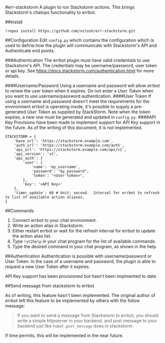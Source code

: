 #err-stackstorm
A plugin to run Stackstorm actions.  This brings Stackstorm's chatops
functionality to errbot.


##Install
```
!repos install https://github.com/nzlosh/err-stackstorm.git
```


##Configuration
Edit `config.py` which contains the configuration which is used to define how the plugin will communicate with Stackstorm's API and Authenticate end points.

###Authentication
The errbot plugin must have valid credentials to use Stackstorm's API.  The credentials may be username/password, user token or api key.  See https://docs.stackstorm.com/authentication.html for more details.

####Username/Password
Using a username and password will allow errbot to renew the user token when it expires.  Do not enter a _User Token_ when you want to use username/password authentication.
####User Token
If using a username and password doesn't meet the requirements for the environment errbot is operating inside, it's possible to supply a pre-generated _User Token_ as supplied by StackStorm.  Note when the token expires, a new one must be generated and updated in `config.py`.
####API Key
Provisions have been made to implement support for _API Key_ support in the future.  As of the writing of this document, it is not implemented.




```
STACKSTORM = {
    'base_url': 'https://stackstorm.example.com',
    'auth_url': 'https://stackstorm.example.com/auth',
    'api_url': 'https://stackstorm.example.com/api/v1',
    'api_version': 'v1',
    'api_auth': {
        'user': {
            'name': 'my_username',
            'password': "my_password",
            'token': "<User token>",
        },
        'key': '<API Key>'
    },
    'timer_update': 60 # Unit: second.  Interval for errbot to refresh to list of available action aliases.
}
```


##Commands
 1. Connect errbot to your chat environment.
 2. Write an action alias in Stackstorm.
 3. Either restart errbot or wait for the refresh interval for errbot to update the action alias list.
 4. Type `!st2help` in your chat program for the list of available commands.
 5. Type the desired command in your chat program, as shown in the help.


##Authentication
Authentication is possible with username/password or User Token.  In the case of a username and password, the plugin is able to request a new User Token after it expires.

API Key support has been provisioned but hasn't been implmented to date.


##Send message from stackstorm to errbot

As of writing, this feature hasn't been implemented.  The original author of errbot left this feature to be implemented by others with the follow message:

> If you want to send a message from Stackstorm to errbot, you should write a simple httpserver in your backend, and post message to your backend just like `hubot.post_message` does in stackstorm.

If time permits, this will be implemented in the near future.

